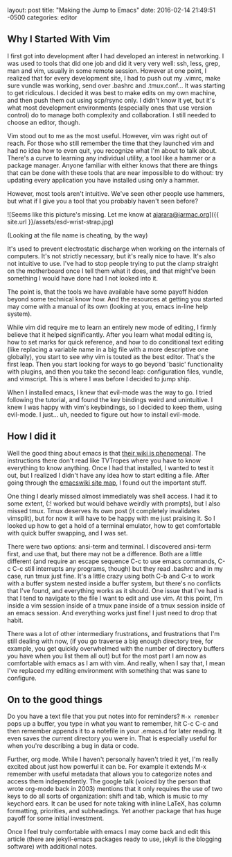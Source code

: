 layout: post
title:  "Making the Jump to Emacs"
date:   2016-02-14 21:49:51 -0500
categories: editor

## Why I Started With Vim

I first got into development after I had developed an interest in networking. I was used to tools that did one job and did it very very well: ssh, less, grep, man and vim, usually in some remote session. However at one point, I realized that for every development site, I had to push out my .vimrc, make sure vundle was working, send over .bashrc and .tmux.conf... It was starting to get ridiculous. I decided it was best to make edits on my own machine, and then push them out using scp/rsync only. I didn't know it yet, but it's what most development environments (especially ones that use version control) do to manage both complexity and collaboration. I still needed to choose an editor, though. 

Vim stood out to me as the most useful. However, vim was right out of reach. For those who still remember the time that they launched vim and had no idea how to even quit, you recognize what I'm about to talk about. There's a curve to learning any individual utility, a tool like a hammer or a package manager. Anyone familiar with either knows that there are things that can be done with these tools that are near impossible to do without: try updating every application you have installed using only a hammer.

However, most tools aren't intuitive. We've seen other people use hammers, but what if I give you a tool that you probably haven't seen before?

![Seems like this picture's missing. Let me know at ajarara@jarmac.org]({{ site.url }}/assets/esd-wrist-strap.jpg)

(Looking at the file name is cheating, by the way)

It's used to prevent electrostatic discharge when working on the internals of computers. It's not strictly necessary, but it's really nice to have. It's also not intuitive to use. I've had to stop people trying to put the clamp straight on the motherboard once I tell them what it does, and that might've been something I would have done had I not looked into it.

The point is, that the tools we have available have some payoff hidden beyond some technical know how. And the resources at getting you started may come with a manual of its own (looking at you, emacs in-line help system).

While vim did require me to learn an entirely new mode of editing, I firmly believe that it helped significantly. After you learn what modal editing is, how to set marks for quick reference, and how to do conditional text editing (like replacing a variable name in a big file with a more descriptive one globally), you start to see why vim is touted as the best editor. That's the first leap. Then you start looking for ways to go beyond 'basic' functionality with plugins, and then you take the second leap: configuration files, vundle, and vimscript. This is where I was before I decided to jump ship.

When I installed emacs, I knew that evil-mode was the way to go. I tried following the tutorial, and found the key bindings weird and unintuitive. I knew I was happy with vim's keybindings, so I decided to keep them, using evil-mode. I just... uh, needed to figure out how to install evil-mode.

## How I did it

Well the good thing about emacs is that [their wiki is phenomenal](https://www.emacswiki.org/emacs/Evil). The instructions there don't read like TVTropes where you have to know everything to know anything. Once I had that installed, I wanted to test it out, but I realized I didn't have any idea how to start editing a file. After going through the [emacswiki site map](https://www.emacswiki.org/emacs/SiteMap), I found out the important stuff.

One thing I dearly missed almost immediately was shell access. I had it to some extent, (:! worked but would behave weirdly with prompts), but I also missed tmux. Tmux deserves its own post (it completely invalidates vimsplit), but for now it will have to be happy with me just praising it. So I looked up how to get a hold of a terminal emulator, how to get comfortable with quick buffer swapping, and I was set.

There were two options: ansi-term and terminal. I discovered ansi-term first, and use that, but there may not be a difference. Both are a little different (and require an escape sequence C-c to use emacs commands, C-c C-c still interrupts any programs, though) but they read .bashrc and in my case, run tmux just fine. It's a little crazy using both C-b and C-x to work with a buffer system nested inside a buffer system, but there's no conflicts that I've found, and everything works as it should. One issue that I've had is that I tend to navigate to the file I want to edit and use vim. At this point, I'm inside a vim session inside of a tmux pane inside of a tmux session inside of an emacs session. And everything works just fine! I just need to drop that habit.

There was a lot of other intermediary frustrations, and frustrations that I'm still dealing with now, (if you go traverse a big enough directory tree, for example, you get quickly overwhelmed with the number of directory buffers you have when you list them all out) but for the most part I am now as comfortable with emacs as I am with vim. And really, when I say that, I mean I've replaced my editing environment with something that was sane to configure.

## On to the good things
Do you have a text file that you put notes into for reminders? ```M-x remember``` pops up a buffer, you type in what you want to remember, hit C-c C-c and then remember appends it to a notefile in your .emacs.d for later reading. It even saves the current directory you were in. That is especially useful for when you're describing a bug in data or code.

Further, org mode. While I haven't personally haven't tried it yet, I'm really excited about just how powerful it can be. For example it extends M-x remember with useful metadata that allows you to categorize notes and access them independently. The google talk (voiced by the person that wrote org-mode back in 2003) mentions that it only requires the use of two keys to do all sorts of organization: shift and tab, which is music to my keychord ears. It can be used for note taking with inline LaTeX, has column formatting, priorities, and subheadings. Yet another package that has huge payoff for some initial investment.

Once I feel truly comfortable with emacs I may come back and edit this article (there are jekyll-emacs packages ready to use, jekyll is the blogging software) with additional notes.

